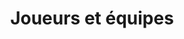 ---
title: "Joueurs et équipes"
description: "Ici vous vous pouvez consulter la liste des données concernant les effectifs sportifs du club, fournies par le site pinckpocket.com"
draft: false
bg_image: "images/equipe/Team2.jpg"
menu:
  main:
    parent: "Plus"
    name: "Joueurs & Equipes"
    weight: 2

about:
    enable: true
    content: "Vauvillers compte une dizaine d'équipes aux niveaux régional, départemental et en catégorie jeunes.​
​
Depuis sa fondation en 1955, le nombre de joueurs a beaucoup évolué. Aujourd'hui, le club peut compter sur près de 70 compétiteurs à chaque journée de championnat.
​<br><br>
Découvrez ci-dessous la liste exhaustive des équipes engagées."

---